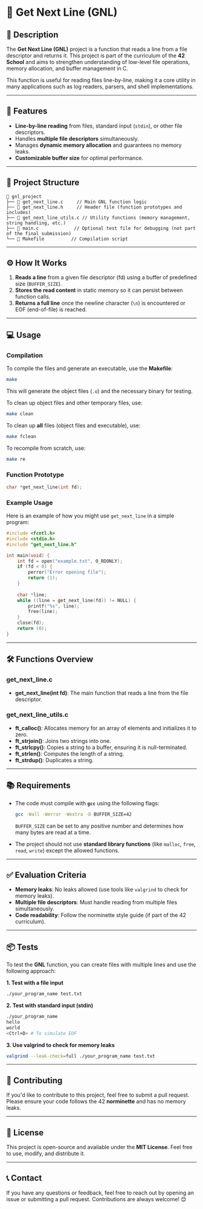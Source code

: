 
# 📘 Get Next Line (GNL)

## 📝 **Description**
The **Get Next Line (GNL)** project is a function that reads a line from a file descriptor and returns it. This project is part of the curriculum of the **42 School** and aims to strengthen understanding of low-level file operations, memory allocation, and buffer management in C.

This function is useful for reading files line-by-line, making it a core utility in many applications such as log readers, parsers, and shell implementations.

---

## 🚀 **Features**
- **Line-by-line reading** from files, standard input (`stdin`), or other file descriptors.
- Handles **multiple file descriptors** simultaneously.
- Manages **dynamic memory allocation** and guarantees no memory leaks.
- **Customizable buffer size** for optimal performance.

---

## 📂 **Project Structure**
```
📁 gnl_project
├── 📄 get_next_line.c     // Main GNL function logic
├── 📄 get_next_line.h     // Header file (function prototypes and includes)
├── 📄 get_next_line_utils.c // Utility functions (memory management, string handling, etc.)
├── 📄 main.c             // Optional test file for debugging (not part of the final submission)
└── 📄 Makefile          // Compilation script
```

---

## ⚙️ **How It Works**
1. **Reads a line** from a given file descriptor (fd) using a buffer of predefined size (`BUFFER_SIZE`).
2. **Stores the read content** in static memory so it can persist between function calls.
3. **Returns a full line** once the newline character (`\n`) is encountered or EOF (end-of-file) is reached.

---

## 💻 **Usage**

### **Compilation**
To compile the files and generate an executable, use the **Makefile**:
```bash
make
```
This will generate the object files (`.o`) and the necessary binary for testing.

To clean up object files and other temporary files, use:
```bash
make clean
```
To clean up **all** files (object files and executable), use:
```bash
make fclean
```
To recompile from scratch, use:
```bash
make re
```

### **Function Prototype**
```c
char *get_next_line(int fd);
```

### **Example Usage**
Here is an example of how you might use `get_next_line` in a simple program:
```c
#include <fcntl.h>
#include <stdio.h>
#include "get_next_line.h"

int main(void) {
    int fd = open("example.txt", O_RDONLY);
    if (fd < 0) {
        perror("Error opening file");
        return (1);
    }
    
    char *line;
    while ((line = get_next_line(fd)) != NULL) {
        printf("%s", line);
        free(line);
    }
    close(fd);
    return (0);
}
```
---

## 🛠️ **Functions Overview**

### **get_next_line.c**
- **get_next_line(int fd)**: The main function that reads a line from the file descriptor.

### **get_next_line_utils.c**
- **ft_calloc()**: Allocates memory for an array of elements and initializes it to zero.
- **ft_strjoin()**: Joins two strings into one.
- **ft_strlcpy()**: Copies a string to a buffer, ensuring it is null-terminated.
- **ft_strlen()**: Computes the length of a string.
- **ft_strdup()**: Duplicates a string.

---

## 📚 **Requirements**
- The code must compile with **`gcc`** using the following flags:
  ```bash
  gcc -Wall -Werror -Wextra -D BUFFER_SIZE=42
  ```
  `BUFFER_SIZE` can be set to any positive number and determines how many bytes are read at a time.

- The project should not use **standard library functions** (like `malloc`, `free`, `read`, `write`) except the allowed functions.

---

## ✅ **Evaluation Criteria**
- **Memory leaks**: No leaks allowed (use tools like `valgrind` to check for memory leaks).
- **Multiple file descriptors**: Must handle reading from multiple files simultaneously.
- **Code readability**: Follow the norminette style guide (if part of the 42 curriculum).

---

## 📦 **Tests**
To test the **GNL** function, you can create files with multiple lines and use the following approach:

**1. Test with a file input**
```bash
./your_program_name test.txt
```

**2. Test with standard input (stdin)**
```bash
./your_program_name
hello
world
<Ctrl+D> # To simulate EOF
```

**3. Use valgrind to check for memory leaks**
```bash
valgrind --leak-check=full ./your_program_name test.txt
```

---

## 🤝 **Contributing**
If you'd like to contribute to this project, feel free to submit a pull request. Please ensure your code follows the 42 **norminette** and has no memory leaks.

---

## 📜 **License**
This project is open-source and available under the **MIT License**. Feel free to use, modify, and distribute it.

---

## 📞 **Contact**
If you have any questions or feedback, feel free to reach out by opening an issue or submitting a pull request. Contributions are always welcome! 😊
